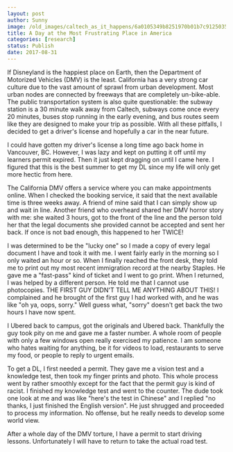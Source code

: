```yaml
---
layout: post
author: Sunny
image: /old_images/caltech_as_it_happens/6a0105349b8251970b01b7c9125035970b.jpg
title: A Day at the Most Frustrating Place in America
categories: [research]
status: Publish
date: 2017-08-31
---
```



If Disneyland is the happiest place on Earth, then the Department of Motorized Vehicles (DMV) is the least. California has a very strong car culture due to the vast amount of sprawl from urban development. Most urban nodes are connected by freeways that are completely un-bike-able. The public transportation system is also quite questionable: the subway station is a 30 minute walk away from Caltech, subways come once every 20 minutes, buses stop running in the early evening, and bus routes seem like they are designed to make your trip as possible. With all these pitfalls, I decided to get a driver's license and hopefully a car in the near future.

I could have gotten my driver's license a long time ago back home in Vancouver, BC. However, I was lazy and kept on putting it off until my learners permit expired. Then it just kept dragging on until I came here. I figured that this is the best summer to get my DL since my life will only get more hectic from here.

The California DMV offers a service where you can make appointments online. When I checked the booking service, it said that the next available time is three weeks away. A friend of mine said that I can simply show up and wait in line. Another friend who overheard shared her DMV horror story with me: she waited 3 hours, got to the front of the line and the person told her that the legal documents she provided cannot be accepted and sent her back. If once is not bad enough, this happened to her TWICE!

I was determined to be the "lucky one" so I made a copy of every legal document I have and took it with me. I went fairly early in the morning so I only waited an hour or so. When I finally reached the front desk, they told me to print out my most recent immigration record at the nearby Staples. He gave me a "fast-pass" kind of ticket and I went to go print. When I returned, I was helped by a different person. He told me that I cannot use photocopies. THE FIRST GUY DIDN'T TELL ME ANYTHING ABOUT THIS! I complained and he brought of the first guy I had worked with, and he was like "oh ya, oops, sorry." Well guess what, "sorry" doesn't get back the two hours I have now spent.

I Ubered back to campus, got the originals and Ubered back. Thankfully the guy took pity on me and gave me a faster number. A whole room of people with only a few windows open really exercised my patience. I am someone who hates waiting for anything, be it for videos to load, restaurants to serve my food, or people to reply to urgent emails.

To get a DL, I first needed a permit. They gave me a vision test and a knowledge test, then took my finger prints and photo. This whole process went by rather smoothly except for the fact that the permit guy is kind of racist. I finished my knowledge test and went to the counter. The dude took one look at me and was like "here's the test in Chinese" and I replied "no thanks, I just finished the English version". He just shrugged and proceeded to process my information. No offense, but he really needs to develop some world view.

After a whole day of the DMV torture, I have a permit to start driving lessons. Unfortunately I will have to return to take the actual road test.

